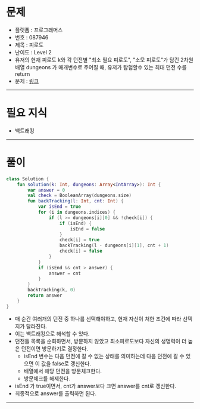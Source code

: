 # 문제
- 플랫폼 : 프로그래머스
- 번호 : 087946
- 제목 : 피로도
- 난이도 : Level 2
- 유저의 현재 피로도 k와 각 던전별 "최소 필요 피로도", "소모 피로도"가 담긴 2차원 배열 dungeons 가 매개변수로 주어질 때, 유저가 탐험할수 있는 최대 던전 수를 return
- 문제 : <a href="https://school.programmers.co.kr/learn/courses/30/lessons/87946" target="_blank">링크</a>

---

# 필요 지식
- 백트래킹

---

# 풀이
```kotlin
class Solution {
    fun solution(k: Int, dungeons: Array<IntArray>): Int {
        var answer = 0
        val check = BooleanArray(dungeons.size)
        fun backTracking(l: Int, cnt: Int) {
            var isEnd = true
            for (i in dungeons.indices) {
                if (l >= dungeons[i][0] && !check[i]) {
                    if (isEnd) {
                        isEnd = false
                    }
                    check[i] = true
                    backTracking(l - dungeons[i][1], cnt + 1)
                    check[i] = false
                }
            }
            if (isEnd && cnt > answer) {
                answer = cnt
            }
        }
        backTracking(k, 0)
        return answer
    }
}
```
- 매 순간 여러개의 던전 중 하나를 선택해야하고, 현재 자신이 처한 조건에 따라 선택지가 달라진다.
- 이는 백트래킹으로 해석할 수 있다.
- 던전들 목록을 순회하면서, 방문하지 않았고 최소피로도보다 자신의 생명력이 더 높은 던전이면 방문하기로 결정한다.
  - isEnd 변수는 다음 던전에 갈 수 없는 상태를 의미하는데 다음 던전에 갈 수 있으면 이 값을 false로 갱신한다.
  - 배열에서 해당 던전을 방문체크한다.
  - 방문체크를 해제한다.
- isEnd 가 true이면서, cnt가 answer보다 크면 answer를 cnt로 갱신한다.
- 최종적으로 answer를 출력하면 된다.

---
